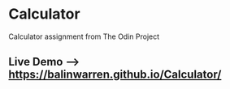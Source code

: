 # Calculator
Calculator assignment from The Odin Project

## Live Demo --> https://balinwarren.github.io/Calculator/

